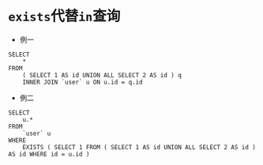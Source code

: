 # `exists`代替`in`查询

* 例一

```mysql
SELECT
	* 
FROM
	( SELECT 1 AS id UNION ALL SELECT 2 AS id ) q
	INNER JOIN `user` u ON u.id = q.id
```

* 例二

```mysql
SELECT
	u.* 
FROM
	`user` u 
WHERE
	EXISTS ( SELECT 1 FROM ( SELECT 1 AS id UNION ALL SELECT 2 AS id ) AS id WHERE id = u.id )
```
